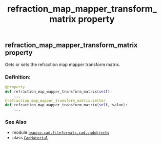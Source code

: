 ﻿---
title: refraction_map_mapper_transform_matrix property
second_title: Aspose.CAD for Python via .NET API References
description: 
type: docs
weight: 950
url: /python-net/aspose.cad.fileformats.cad.cadobjects/cadmaterial/refraction_map_mapper_transform_matrix/
is_root: false
---

## refraction_map_mapper_transform_matrix property


Gets or sets the refraction map mapper transform matrix.
### Definition:
```python
@property
def refraction_map_mapper_transform_matrix(self):
    ...
@refraction_map_mapper_transform_matrix.setter
def refraction_map_mapper_transform_matrix(self, value):
    ...
```

### See Also
* module [`aspose.cad.fileformats.cad.cadobjects`](../../)
* class [`CadMaterial`](/cad/python-net/aspose.cad.fileformats.cad.cadobjects/cadmaterial)
